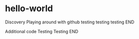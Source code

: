 # hello-world
Discovery
Playing around with github
testing
testing
testing
END

Additional code 
Testing
Testing
END
